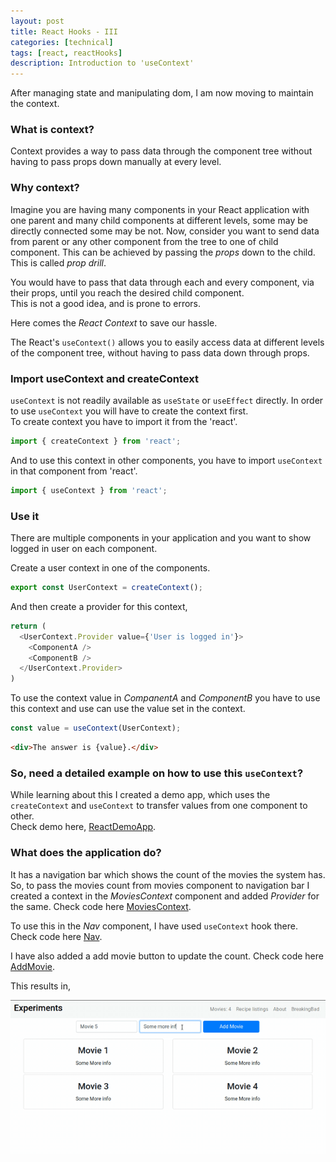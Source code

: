 ```yaml
---
layout: post
title: React Hooks - III
categories: [technical]
tags: [react, reactHooks]
description: Introduction to 'useContext'
---
```


After managing state and manipulating dom, I am now moving to maintain the context.

### What is context?   
Context provides a way to pass data through the component tree without having to pass props down manually at every level.

### Why context?
Imagine you are having many components in your React application with one parent and many child components at different levels, some may be directly connected some may be not. Now, consider you want to send data from parent or any other component from the tree to one of child component. This can be achieved by passing the _props_ down to the child. This is called *prop drill*.  

You would have to pass that data through each and every component, via their props, until you reach the desired child component.  
This is not a good idea, and is prone to errors.  

Here comes the _React Context_ to save our hassle.  

The React's `useContext()` allows you to easily access data at different levels of the component tree, without having to pass data down through props.  

### Import useContext and createContext

`useContext` is not readily available as `useState` or `useEffect` directly. In order to use `useContext` you will have to create the context first.  
To create context you have to import it from the 'react'.  

```javascript
import { createContext } from 'react';
```

And to use this context in other components, you have to import `useContext` in that component from 'react'.

```javascript
import { useContext } from 'react';
```

### Use it

There are multiple components in your application and you want to show logged in user on each component.  

Create a user context in one of the components.

```javascript
export const UserContext = createContext();
```

And then create a provider for this context,

```javascript
return (
  <UserContext.Provider value={'User is logged in'}>
    <ComponentA />
    <ComponentB />
  </UserContext.Provider>
)
```

To use the context value in _CompanentA_ and _ComponentB_ you have to use this context and use can use the value set in the context.

```javascript
const value = useContext(UserContext);
```
```html
<div>The answer is {value}.</div>
```

### So, need a detailed example on how to use this `useContext`?

While learning about this I created a demo app, which uses the `createContext` and `useContext` to transfer values from one component to other.  
Check demo here, [ReactDemoApp](https://bhushanauthankar.me/react-demo-app/).  

### What does the application do?
It has a navigation bar which shows the count of the movies the system has. So, to pass the movies count from movies component to navigation bar I created a context in the _MoviesContext_ component and added _Provider_ for the same. Check code here [MoviesContext](https://github.com/archbloom/react-demo-app/blob/master/src/MoviesContext.js).  

To use this in the _Nav_ component, I have used `useContext` hook there. Check code here [Nav](https://github.com/archbloom/react-demo-app/blob/master/src/Nav.js).  

I have also added a add movie button to update the count. Check code here [AddMovie](https://github.com/archbloom/react-demo-app/blob/master/src/AddMovie.js).  

This results in,

![](/assets/media/movie-context.gif)


